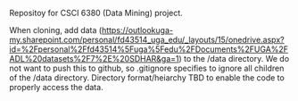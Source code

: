 Repositoy for CSCI 6380 (Data Mining) project.

When cloning, add data (https://outlookuga-my.sharepoint.com/personal/fd43514_uga_edu/_layouts/15/onedrive.aspx?id=%2Fpersonal%2Ffd43514%5Fuga%5Fedu%2FDocuments%2FUGA%2FADL%20datasets%2F7%2E%20SDHAR&ga=1) to the /data directory. We do not want to push this to github, so .gitignore specifies to ignore all children of the /data directory. Directory format/heiarchy TBD to enable the code to properly access the data.
